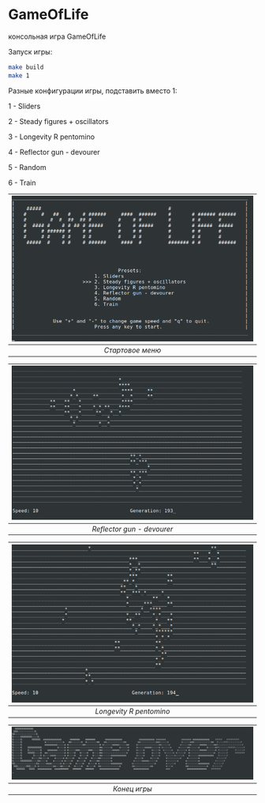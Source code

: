 # GameOfLife
консольная игра GameOfLife

Запуск игры:
```zsh
make build
make 1
```

Разные конфигурации игры, подставить вместо 1:

1 - Sliders

2 - Steady figures + oscillators

3 - Longevity R pentomino

4 - Reflector gun - devourer

5 - Random

6 - Train

| ![](/img/1.png)  |
|:----------------:|
| *Стартовое меню* |

|              ![](/img/2.png)              |
|:-----------------------------------------:|
|    *Reflector gun - devourer*             |

|    ![](/img/3.png)     |
|:----------------------:|
|*Longevity R pentomino* |

| ![](/img/4.png) |
|:---------------:|
|  *Конец игры*   |